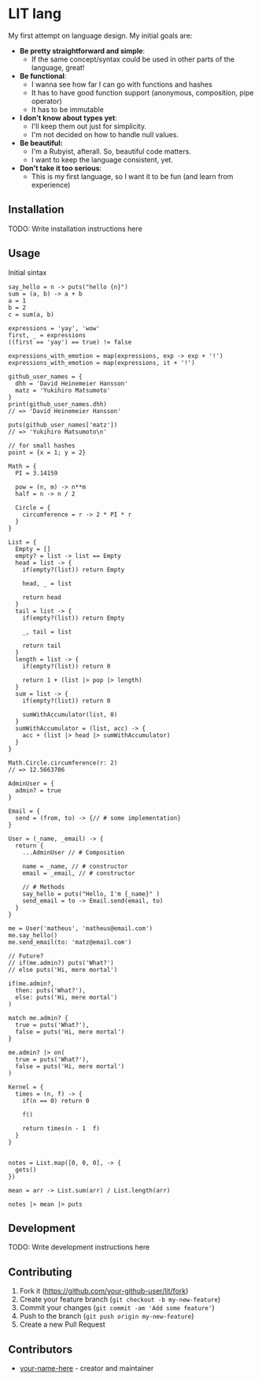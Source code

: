 # LIT lang
<!-- The logo will be a flame. Kinda like Elixir's -->

My first attempt on language design. My initial goals are:

- **Be pretty straightforward and simple**:
  - If the same concept/syntax could be used in other parts of the language, great!
- **Be functional**:
  - I wanna see how far I can go with functions and hashes
  - It has to have good function support (anonymous, composition, pipe operator)
  - It has to be immutable
- **I don't know about types yet**:
  - I'll keep them out just for simplicity.
  - I'm not decided on how to handle null values.
- **Be beautiful:**
  - I'm a Rubyist, afterall. So, beautiful code matters.
  - I want to keep the language consistent, yet.
- **Don't take it too serious**:
  - This is my first language, so I want it to be fun (and learn from experience)

## Installation

TODO: Write installation instructions here

## Usage

Initial sintax

```
say_hello = n -> puts("hello {n}")
sum = (a, b) -> a + b
a = 1
b = 2
c = sum(a, b)

expressions = 'yay', 'wow'
first, _ = expressions
((first == 'yay') == true) != false

expressions_with_emotion = map(expressions, exp -> exp + '!')
expressions_with_emotion = map(expressions, it + '!')

github_user_names = {
  dhh = 'David Heinemeier Hansson'
  matz = 'Yukihiro Matsumoto'
}
print(github_user_names.dhh)
// => 'David Heinemeier Hansson'

puts(github_user_names['matz'])
// => 'Yukihiro Matsumoto\n'

// for small hashes
point = {x = 1; y = 2}

Math = {
  PI = 3.14159

  pow = (n, m) -> n**m
  half = n -> n / 2

  Circle = {
    circumference = r -> 2 * PI * r
  }
}

List = {
  Empty = []
  empty? = list -> list == Empty
  head = list -> {
    if(empty?(list)) return Empty

    head, _ = list

    return head
  }
  tail = list -> {
    if(empty?(list)) return Empty
    
    _, tail = list

    return tail
  }
  length = list -> {
    if(empty?(list)) return 0

    return 1 + (list |> pop |> length)
  }
  sum = list -> {
    if(empty?(list)) return 0

    sumWithAccumulator(list, 0)
  }
  sumWithAccumulator = (list, acc) -> {
    acc + (list |> head |> sumWithAccumulator)
  }
}

Math.Circle.circumference(r: 2)
// => 12.5663706

AdminUser = {
  admin? = true
}

Email = {
  send = (from, to) -> {// # some implementation}
}

User = (_name, _email) -> {
  return {
    ...AdminUser // # Composition
  
    name = _name, // # constructor
    email = _email, // # constructor
  
    // # Methods
    say_hello = puts("Hello, I'm {_name}" )
    send_email = to -> Email.send(email, to)
  }
}

me = User('matheus', 'matheus@email.com')
me.say_hello()
me.send_email(to: 'matz@email.com')

// Future?
// if(me.admin?) puts('What?')
// else puts('Hi, mere mortal')

if(me.admin?,
  then: puts('What?'),
  else: puts('Hi, mere mortal')
)

match me.admin? {
  true = puts('What?'),
  false = puts('Hi, mere mortal')
}

me.admin? |> on(
  true = puts('What?'),
  false = puts('Hi, mere mortal')
)

Kernel = {
  times = (n, f) -> {
    if(n == 0) return 0

    f()
  
    return times(n - 1  f)
  }
}


notes = List.map([0, 0, 0], -> {
  gets()
})

mean = arr -> List.sum(arr) / List.length(arr)

notes |> mean |> puts
```

## Development

TODO: Write development instructions here

## Contributing

1. Fork it (<https://github.com/your-github-user/lit/fork>)
2. Create your feature branch (`git checkout -b my-new-feature`)
3. Commit your changes (`git commit -am 'Add some feature'`)
4. Push to the branch (`git push origin my-new-feature`)
5. Create a new Pull Request

## Contributors

- [your-name-here](https://github.com/your-github-user) - creator and maintainer
